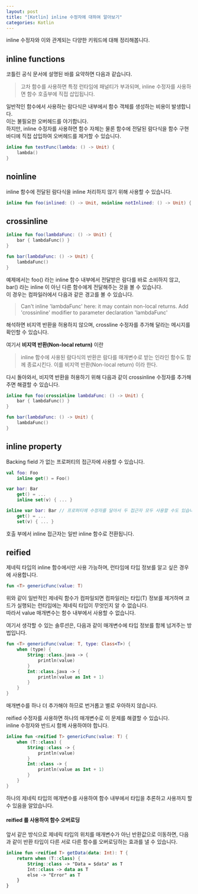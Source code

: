 ```yaml
---
layout: post
title: "[Kotlin] inline 수정자에 대하여 알아보기"
categories: Kotlin
---
```


inline 수정자와 이와 관계되는 다양한 키워드에 대해 정리해봅니다.

## inline functions

코틀린 공식 문서에 설명된 바를 요약하면 다음과 같습니다.

>고차 함수를 사용하면 특정 런타임에 패널티가 부과되며, inline 수정자를 사용하면 함수 호출부에 직접 삽입됩니다.

일반적인 함수에서 사용하는 람다식은 내부에서 함수 객체를 생성하는 비용이 발생합니다.  
이는 불필요한 오버헤드를 야기합니다.  
하지만, inline 수정자를 사용하면 함수 자체는 물론 함수에 전달된 람다식을 함수 구현 바디에 직접 삽입하여 오버헤드를 제거할 수 있습니다.

~~~kotlin
inline fun testFunc(lambda: () -> Unit) {
    lambda()
}
~~~

## noinline

inline 함수에 전달된 람다식을 inline 처리하지 않기 위해 사용할 수 있습니다.

~~~kotlin
inline fun foo(inlined: () -> Unit, noinline notInlined: () -> Unit) { ... }
~~~

## crossinline

~~~kotlin
inline fun foo(lambdaFunc: () -> Unit) {
    bar { lambdaFunc() }
}

fun bar(lambdaFunc: () -> Unit) {
    lambdaFunc()
}
~~~

예제에서는 foo() 라는 inline 함수 내부에서 전달받은 람다를 바로 소비하지 않고, bar() 라는 inline 이 아닌 다른 함수에게 전달해주는 것을 볼 수 있습니다.  
이 경우는 컴파일러에서 다음과 같은 경고를 볼 수 있습니다.

>Can't inline 'lambdaFunc' here: it may contain non-local returns. Add 'crossinline' modifier to parameter declaration 'lambdaFunc'

해석하면 비지역 반환을 허용하지 않으며, crossline 수정자를 추가해 달라는 메시지를 확인할 수 있습니다.

여기서 **비지역 반환(Non-local return)** 이란

> inline 함수에 사용된 람다식의 반환은 람다를 매개변수로 받는 인라인 함수도 함께 종료시킨다. 이를 비지역 반환(Non-local return) 이라 한다.

다시 돌아와서, 비지역 반환을 허용하기 위해 다음과 같이 crossinline 수정자를 추가해주면 해결할 수 있습니다.

~~~kotlin
inline fun foo(crossinline lambdaFunc: () -> Unit) {
    bar { lambdaFunc() }
}

fun bar(lambdaFunc: () -> Unit) {
    lambdaFunc()
}
~~~

## inline property

Backing field 가 없는 프로퍼티의 접근자에 사용할 수 있습니다.

~~~kotlin
val foo: Foo
    inline get() = Foo()

var bar: Bar
    get() = ...
    inline set(v) { ... }

inline var bar: Bar // 프로퍼티에 수정자를 달아서 두 접근자 모두 사용할 수도 있습니다.
    get() = ...
    set(v) { ... }
~~~
호출 부에서 inline 접근자는 일반 inline 함수로 전환됩니다.

## reified

제네릭 타입의 inline 함수에서만 사용 가능하며, 런타임에 타입 정보를 알고 싶은 경우에 사용합니다.

~~~kotlin
fun <T> genericFunc(value: T)
~~~

위와 같이 일반적인 제네릭 함수가 컴파일되면 컴파일러는 타입(T) 정보를 제거하며 코드가 실행되는 런타임에는 제네릭 타입이 무엇인지 알 수 없습니다.  
따라서 value 매개변수는 함수 내부에서 사용할 수 없습니다.

여기서 생각할 수 있는 솔루션은, 다음과 같이 매개변수에 타입 정보를 함께 넘겨주는 방법입니다.

~~~kotlin
fun <T> genericFunc(value: T, type: Class<T>) {
    when (type) {
        String::class.java -> {
            println(value)
        }
        Int::class.java -> {
            println(value as Int + 1)
        }
    }
}
~~~

매개변수를 하나 더 추가해야 하므로 번거롭고 별로 우아하지 않습니다.

reified 수정자를 사용하면 하나의 매개변수로 이 문제를 해결할 수 있습니다.  
inline 수정자와 반드시 함께 사용하여야 합니다.

~~~kotlin
inline fun <reified T> genericFunc(value: T) {
    when (T::class) {
        String::class -> {
            println(value)
        }
        Int::class -> {
            println(value as Int + 1)            
        }
    }
}
~~~

하나의 제네릭 타입의 매개변수를 사용하여 함수 내부에서 타입을 추론하고 사용까지 할 수 있음을 알았습니다.

#### reified 를 사용하여 함수 오버로딩

앞서 같은 방식으로 제네릭 타입의 위치를 매개변수가 아닌 반환값으로 이동하면, 다음과 같이 반환 타입이 다른 서로 다른 함수를 오버로딩하는 효과를 낼 수 있습니다.

~~~kotlin
inline fun <reified T> getData(data: Int): T {
    return when (T::class) {
        String::class -> "Data = $data" as T
        Int::class -> data as T
        else -> "Error" as T
    }
}
~~~